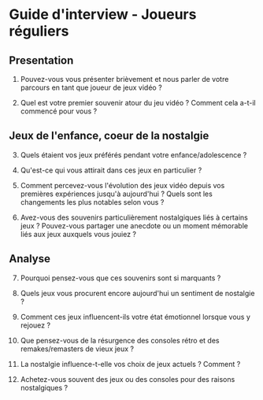 # Guide d'interview - Joueurs réguliers

## Presentation

1. Pouvez-vous vous présenter brièvement et nous parler de votre parcours en tant que joueur de jeux vidéo ?

2. Quel est votre premier souvenir atour du jeu vidéo ? Comment cela a-t-il commencé pour vous ?

## Jeux de l'enfance, coeur de la nostalgie

3. Quels étaient vos jeux préférés pendant votre enfance/adolescence ?

4. Qu'est-ce qui vous attirait dans ces jeux en particulier ?

5. Comment percevez-vous l'évolution des jeux vidéo depuis vos premières expériences jusqu'à aujourd'hui ? Quels sont les changements les plus notables selon vous ?

6. Avez-vous des souvenirs particulièrement nostalgiques liés à certains jeux ? Pouvez-vous partager une anecdote ou un moment mémorable liés aux jeux auxquels vous jouiez ?

## Analyse

7. Pourquoi pensez-vous que ces souvenirs sont si marquants ?

8. Quels jeux vous procurent encore aujourd'hui un sentiment de nostalgie ?

9. Comment ces jeux influencent-ils votre état émotionnel lorsque vous y rejouez ?

10. Que pensez-vous de la résurgence des consoles rétro et des remakes/remasters de vieux jeux ?

11. La nostalgie influence-t-elle vos choix de jeux actuels ? Comment ?

12. Achetez-vous souvent des jeux ou des consoles pour des raisons nostalgiques ?
